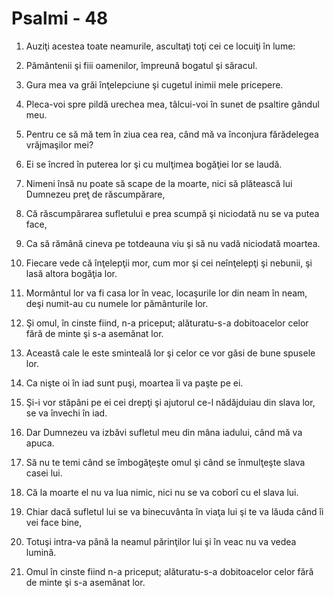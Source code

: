 # Psalmi - 48

1. Auziţi acestea toate neamurile, ascultaţi toţi cei ce locuiţi în lume: 

2. Pământenii şi fiii oamenilor, împreună bogatul şi săracul. 

3. Gura mea va grăi înţelepciune şi cugetul inimii mele pricepere. 

4. Pleca-voi spre pildă urechea mea, tâlcui-voi în sunet de psaltire gândul meu. 

5. Pentru ce să mă tem în ziua cea rea, când mă va înconjura fărădelegea vrăjmaşilor mei? 

6. Ei se încred în puterea lor şi cu mulţimea bogăţiei lor se laudă. 

7. Nimeni însă nu poate să scape de la moarte, nici să plătească lui Dumnezeu preţ de răscumpărare, 

8. Că răscumpărarea sufletului e prea scumpă şi niciodată nu se va putea face, 

9. Ca să rămână cineva pe totdeauna viu şi să nu vadă niciodată moartea. 

10. Fiecare vede că înţelepţii mor, cum mor şi cei neînţelepţi şi nebunii, şi lasă altora bogăţia lor. 

11. Mormântul lor va fi casa lor în veac, locaşurile lor din neam în neam, deşi numit-au cu numele lor pământurile lor. 

12. Şi omul, în cinste fiind, n-a priceput; alăturatu-s-a dobitoacelor celor fără de minte şi s-a asemănat lor. 

13. Această cale le este sminteală lor şi celor ce vor găsi de bune spusele lor. 

14. Ca nişte oi în iad sunt puşi, moartea îi va paşte pe ei. 

15. Şi-i vor stăpâni pe ei cei drepţi şi ajutorul ce-l nădăjduiau din slava lor, se va învechi în iad. 

16. Dar Dumnezeu va izbăvi sufletul meu din mâna iadului, când mă va apuca. 

17. Să nu te temi când se îmbogăţeşte omul şi când se înmulţeşte slava casei lui. 

18. Că la moarte el nu va lua nimic, nici nu se va coborî cu el slava lui. 

19. Chiar dacă sufletul lui se va binecuvânta în viaţa lui şi te va lăuda când îi vei face bine, 

20. Totuşi intra-va până la neamul părinţilor lui şi în veac nu va vedea lumină. 

21. Omul în cinste fiind n-a priceput; alăturatu-s-a dobitoacelor celor fără de minte şi s-a asemănat lor. 

